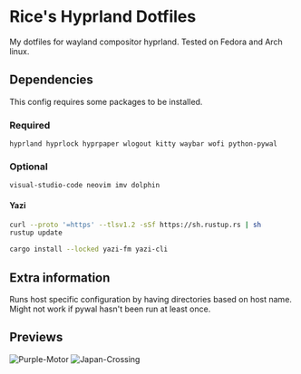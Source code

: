 # Rice's Hyprland Dotfiles
My dotfiles for wayland compositor hyprland. Tested on Fedora and Arch linux.

## Dependencies
This config requires some packages to be installed.

### Required
```
hyprland hyprlock hyprpaper wlogout kitty waybar wofi python-pywal
```

### Optional
```
visual-studio-code neovim imv dolphin
```

#### Yazi
```bash
curl --proto '=https' --tlsv1.2 -sSf https://sh.rustup.rs | sh
rustup update
```
```bash
cargo install --locked yazi-fm yazi-cli
```

## Extra information
Runs host specific configuration by having directories based on host name.
Might not work if pywal hasn't been run at least once.

## Previews
![Purple-Motor](https://i.imgur.com/YcwvXtJ.png)
![Japan-Crossing](https://i.imgur.com/geKzA8f.png)
